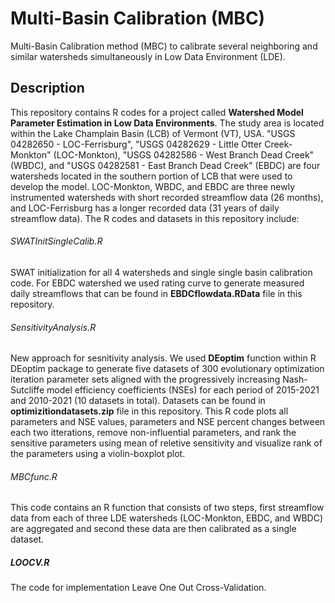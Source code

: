 # Multi-Basin Calibration (MBC)
Multi-Basin Calibration method (MBC) to calibrate several neighboring and similar watersheds simultaneously in Low Data Environment (LDE).


## Description
This repository contains R codes for a project called **Watershed Model Parameter Estimation in Low Data Environments**. The study area is located within the Lake Champlain Basin (LCB) of Vermont (VT), USA. "USGS 04282650 - LOC-Ferrisburg", "USGS 04282629 - Little Otter Creek-Monkton" (LOC-Monkton), "USGS 04282586 - West Branch Dead Creek" (WBDC), and "USGS 04282581 - East Branch Dead Creek" (EBDC) are four watersheds located in the southern portion of LCB that were used to develop the model. LOC-Monkton, WBDC, and EBDC are three newly instrumented watersheds with short recorded streamflow data (26 months), and LOC-Ferrisburg has a longer recorded data (31 years of daily streamflow data). The R codes and datasets in this repository include: 
###### SWATInitSingleCalib.R
SWAT initialization for all 4 watersheds and single single basin calibration code.
For EBDC watershed we used rating curve to generate measured daily streamflows that can be found in **EBDCflowdata.RData** file in this repository.

###### SensitivityAnalysis.R
New approach for sesnitivity analysis. We used **DEoptim** function within R DEoptim package to generate five datasets of 300 evolutionary optimization iteration parameter sets aligned with the progressively increasing Nash-Sutcliffe model efficiency coefficients (NSEs) for each period of 2015-2021 and 2010-2021 (10 datasets in total). Datasets can be found in **optimizitiondatasets.zip** file in this repository. This R code plots all parameters and NSE values, parameters and NSE percent changes between each two itterations, remove non-influential parameters, and rank the sensitive parameters using mean of reletive sensitivity and visualize rank of the parameters using a violin-boxplot plot.

###### MBCfunc.R
This code contains an R function that consists of two steps, first streamflow data from each of three LDE watersheds (LOC-Monkton, EBDC, and WBDC) are aggregated and second these data are then calibrated as a single dataset.
##### LOOCV.R
The code for implementation Leave One Out Cross-Validation.
